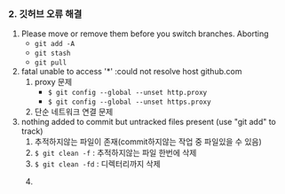 ### 2. 깃허브 오류 해결
1. Please move or remove them before you switch branches. Aborting
    - ```git add -A```
    - ```git stash```
    - ```git pull```
2. fatal unable to access '*' :could not resolve host github.com
    1. proxy 문제
        - ```$ git config --global --unset http.proxy```
        - ```$ git config --global --unset https.proxy```
    2. 단순 네트워크 연결 문제
3. nothing added to commit but untracked files present (use "git add" to track)
    1. 추적하지않는 파일이 존재(commit하지않는 작업 중 파일있을 수 있음)
    2. ```$ git clean -f``` : 추적하지않는 파일 한번에 삭제
    3. ```$ git clean -fd``` : 디렉터리까지 삭제
    4. ```$ git clean -fd --dry-run : 지워질 파일 확인
